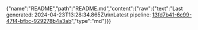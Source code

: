 {"name":"README","path":"README.md","content":{"raw":{"text":"Last generated: 2024-04-23T13:28:34.865Z\n\nLatest pipeline: [13fd7b41-6c99-47f4-bfbc-929278b4a3ab](/pipeline/13fd7b41-6c99-47f4-bfbc-929278b4a3ab)","type":"md"}}}